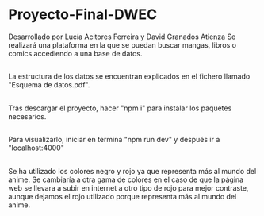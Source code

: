# Proyecto-Final-DWEC
Desarrollado por Lucía Acitores Ferreira y David Granados Atienza
Se realizará una plataforma en la que se puedan buscar mangas, libros o comics accediendo a una base de datos.
##
 La estructura de los datos se encuentran explicados en el fichero llamado "Esquema de datos.pdf".
##
 Tras descargar el proyecto, hacer "npm i" para instalar los paquetes necesarios.
##
 Para visualizarlo, iniciar en termina "npm run dev" y después ir a "localhost:4000"
##
Se ha utilizado los colores negro y rojo ya que representa más al mundo del anime. Se cambiaría a otra gama de colores en el caso de que la página web se llevara a subir en internet a otro tipo de rojo para mejor contraste, aunque dejamos el rojo utilizado porque representa más al mundo del anime.